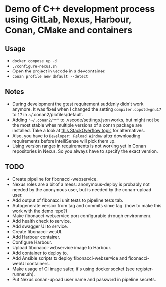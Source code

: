 # Demo of C++ development process using GitLab, Nexus, Harbour, Conan, CMake and containers

## Usage

- ```docker compose up -d```
- ```./configure-nexus.sh```
- Open the project in vscode in a devcontainer.
- ```conan profile new default --detect```

## Notes

- During development the gtest requirement suddenly didn't work anymore. It was fixed when I changed the setting ```compiler.cppstd=gnu17``` to ```17``` in ~/.conan2/profiles/default.
- Adding ```"~/.conan2/**"``` to .vscode/settings.json works, but might not be the most stable when
multiple versions of a conan package are installed. Take a look at
[this StackOverflow topic](https://stackoverflow.com/questions/58077908/linking-conan-include-to-vs-code/)
for alternatives.
- Also, you have to ```Developer: Reload Window``` after downloading requirements before IntelliSense will pick them up.
- Using version ranges in requirements is not working yet in Conan repositories in Nexus. So you always have to specify the exact version.

## TODO

- Create pipeline for fibonacci-webservice.
- Nexus roles are a bit of a mess: anonymous-deploy is probably not needed by the anonymous user, but
is needed by the conan-upload user.
- Add output of fibonacci unit tests to pipeline tests tab.
- Autogenerate version from tag and commits since tag. (how to make this work with the demo repo?)
- Make fibonacci-webservice port configurable through environment.
- Add health check to service.
- Add swagger UI to service.
- Create fibonacci-webUI.
- Add Harbour container.
- Configure Harbour.
- Upload fibonacci-webservice image to Harbour.
- Add container to deploy to.
- Add Ansible scripts to deploy fibonacci-webservice and ficonacci-webUI containers.
- Make usage of CI image safer, it's using docker socket (see register-runner.sh).
- Put Nexus conan-upload user name and password in pipeline secrets.
